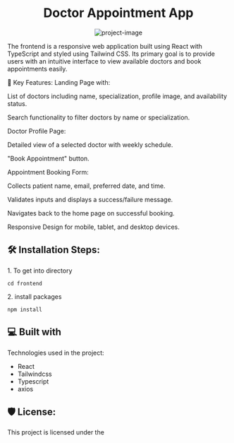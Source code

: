<h1 align="center" id="title">Doctor Appointment App</h1>

<p align="center"><img src="https://socialify.git.ci/YaswanthPalivela/Doctor-Appointment-Frontend/image?language=1&amp;owner=1&amp;name=1&amp;stargazers=1&amp;theme=Light" alt="project-image"></p>

<p id="description">The frontend is a responsive web application built using React with TypeScript and styled using Tailwind CSS. Its primary goal is to provide users with an intuitive interface to view available doctors and book appointments easily.

🔑 Key Features:
Landing Page with:

List of doctors including name, specialization, profile image, and availability status.

Search functionality to filter doctors by name or specialization.

Doctor Profile Page:

Detailed view of a selected doctor with weekly schedule.

"Book Appointment" button.

Appointment Booking Form:

Collects patient name, email, preferred date, and time.

Validates inputs and displays a success/failure message.

Navigates back to the home page on successful booking.

Responsive Design for mobile, tablet, and desktop devices.</p>

<h2>🛠️ Installation Steps:</h2>

<p>1. To get into directory</p>

```
cd frontend
```

<p>2. install packages</p>

```
npm install
```

  
  
<h2>💻 Built with</h2>

Technologies used in the project:

*   React
*   Tailwindcss
*   Typescript
*   axios

<h2>🛡️ License:</h2>

This project is licensed under the
